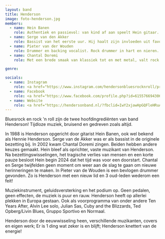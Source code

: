 ```yaml
---
layout: band
title: Henderson
image: foto-henderson.jpg
members:
  - name: Hein Banen
    role: Authentiek en passievol: van kind af aan speelt Hein gitaar. Van akoestisch tot elektrisch, tot aan het kenmerkende voor Henderson Gibson geluid. Begin jaren 80 speelde Hein in Quotation met eigen werk en covers van Status Quo. Een keer in het voorprogramma gestaan van Status Quo. In 1988 Henderson is opgericht. De relatie met Alvin Lee bekend van Ten Years After is van gerespecteerd muzikant, naar roadie, naar voorprogramma, tot een persoonlijke vriendschap verworden. Alvin Lee, Status Quo en AC/DC invloeden zitten als het ware in Hein zijn dna en zijn duidelijk in zijn werk terug te horen. Hij draait al flink wat jaren mee in de muziekwereld, heeft veel ervaring en blijft rocken.
  - name: Serge van den Akker
    role: Bassist van het eerste uur. Hij haalt zijn invloeden uit favorieten als ZZ Top, Ten Years After, Uriah Heep en Gary Moore. Een stuwende baseline voor een strak onderdeel van de ritmesectie en tweede stem zingen maakt hem bijzonder en waardevol in Henderson.
  - name: Pieter van der Wouden
    role: Drummer en backing vocalist. Rock drummer in hart en nieren. Met zijn onstuitbare energie en krachtige slagen heeft hij veel podia, o.a. Paradiso en de Brabanthallen, laten beven. Als backbone van verschillende bands heeft hij menig zaal plat gespeeld en rockt hij nog steeds met dezelfde passie als waarmee hij zijn carrière ooit begon. Met liefde voor stevige riffs en leuke optredens laat hij overal waar hij komt een solide indruk achter. Drummen is niet wat hij doet, het is wie hij is!
  - name: Chantal Doremi
    role: Met een brede smaak van klassiek tot en met metal, valt rock in alle facetten in haar smaak. Zingen doet ze van a capella tot en met grunt. Muziek is een van haar grootste passies. Hoe gaat ze optreden? Op blote voeten, met panterlaarzen, wel of geen pruik op? En welke? Dat blijft elke keer een verrassing. Wat wel zeker is, is dat Chantal met wat tamboerijn en mondharmonica, er helemaal voor gaat!

genre:

socials:
  - name: Instagram 
    role: <a href="https://www.instagram.com/hendersonbluesrocknroll/profilecard/?igsh=Y3M1dW82NG8xYnNq">Link instagram band invoegen</a>
  - name: Facebook
    role: <a href="https://www.facebook.com/profile.php?id=61557669430621&rdid=dnOsXMwLGONypgUa&share_url=https%3A%2F%2Fwww.facebook.com%2Fshare%2F19QorfHJDC%2F">Link facebook band invoegen</a>
  - name: Website
    role: <a href="https://hendersonband.nl/?fbclid=IwY2xjawHpGQFleHRuA2FlbQIxMAABHbG2SfvdDe_zigQ0NHB_WqSqL1c-3ysjIVjq3o0KoU4z3LoZv74zJ_Qujw_aem_h5fXGpCoTL3DXmT2V62FEw">Link instagram band invoegen</a>
---
```


Bluesrock en rock 'n roll zijn de twee hoofdingrediënten van band Henderson! Tijdloze muziek, bruisend en gedreven zoals altijd.

In 1988 is Henderson opgericht door gitarist Hein Banen, ook wel bekend als Hennie Henderson. Serge van de Akker was er als bassist in de originele bezetting bij. In 2002 kwam Chantal Doremi zingen. Beiden hebben andere keuzes gemaakt. Hein bleef als oprichter, vaste muzikant van Henderson. Na bezettingswisselingen, het tragische verlies van mensen en een korte pauze besloot Hein begin 2024 dat het tijd was voor een doorstart. Chantal en Serge twijfelden geen moment om weer aan de slag te gaan om nieuwe herinneringen te maken. In Pieter van de Wouden is een bevlogen drummer gevonden. Zo is Henderson met een nieuw lid en 3 oud-leden wederom een feit!

Muziekinstrument, geluidsversterking en het podium op. Geen pedalen, geen effecten, de muziek is puur en rauw. Henderson heeft op allerlei plekken in Europa gestaan. Ook als voorprogramma van onder andere Ten Years After, Alvin Lee solo, Julian Sas, Cuby and the Blizzards, Ted Opberg/Livin Blues, Gruppo Sportivo en Normaal. 

Henderson door de eeuwwisseling heen, verschillende muzikanten, covers en eigen werk; Er is 1 ding wat zeker is en blijft; Henderson knettert van de energie!
